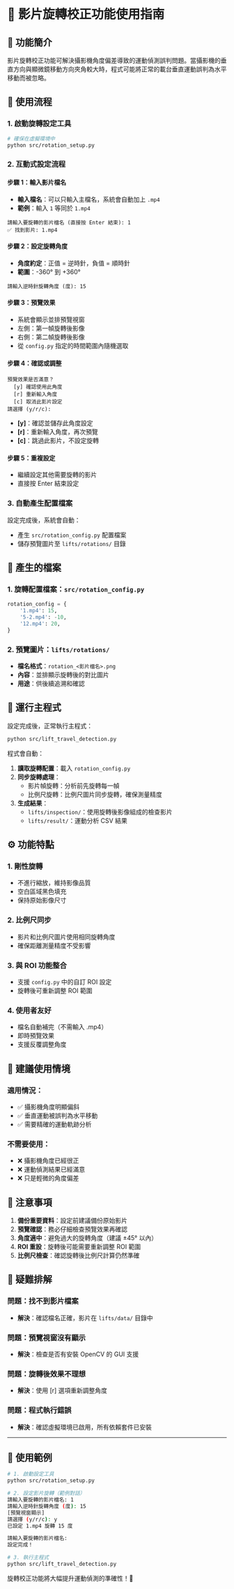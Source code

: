 # 🔄 影片旋轉校正功能使用指南

## 📖 功能簡介

影片旋轉校正功能可解決攝影機角度偏差導致的運動偵測誤判問題。當攝影機的垂直方向與顯微鏡移動方向夾角較大時，程式可能將正常的載台垂直運動誤判為水平移動而被忽略。

## 🚀 使用流程

### 1. 啟動旋轉設定工具

```bash
# 確保在虛擬環境中
python src/rotation_setup.py
```

### 2. 互動式設定流程

#### 步驟 1：輸入影片檔名
- **輸入檔名**：可以只輸入主檔名，系統會自動加上 `.mp4`
- **範例**：輸入 `1` 等同於 `1.mp4`

```
請輸入要旋轉的影片檔名 (直接按 Enter 結束): 1
✅ 找到影片: 1.mp4
```

#### 步驟 2：設定旋轉角度
- **角度約定**：正值 = 逆時針，負值 = 順時針
- **範圍**：-360° 到 +360°

```
請輸入逆時針旋轉角度 (度): 15
```

#### 步驟 3：預覽效果
- 系統會顯示並排預覽視窗
- 左側：第一幀旋轉後影像
- 右側：第二幀旋轉後影像
- 從 `config.py` 指定的時間範圍內隨機選取

#### 步驟 4：確認或調整
```
預覽效果是否滿意？
  [y] 確認使用此角度
  [r] 重新輸入角度
  [c] 取消此影片設定
請選擇 (y/r/c): 
```

- **[y]**：確認並儲存此角度設定
- **[r]**：重新輸入角度，再次預覽
- **[c]**：跳過此影片，不設定旋轉

#### 步驟 5：重複設定
- 繼續設定其他需要旋轉的影片
- 直接按 Enter 結束設定

### 3. 自動產生配置檔案

設定完成後，系統會自動：
- 產生 `src/rotation_config.py` 配置檔案
- 儲存預覽圖片至 `lifts/rotations/` 目錄

## 📁 產生的檔案

### 1. 旋轉配置檔案：`src/rotation_config.py`
```python
rotation_config = {
    '1.mp4': 15,
    '5-2.mp4': -10,
    '12.mp4': 20,
}
```

### 2. 預覽圖片：`lifts/rotations/`
- **檔名格式**：`rotation_<影片檔名>.png`
- **內容**：並排顯示旋轉後的對比圖片
- **用途**：供後續追溯和確認

## 🔬 運行主程式

設定完成後，正常執行主程式：

```bash
python src/lift_travel_detection.py
```

程式會自動：
1. **讀取旋轉配置**：載入 `rotation_config.py`
2. **同步旋轉處理**：
   - 影片幀旋轉：分析前先旋轉每一幀
   - 比例尺旋轉：比例尺圖片同步旋轉，確保測量精度
3. **生成結果**：
   - `lifts/inspection/`：使用旋轉後影像組成的檢查影片
   - `lifts/result/`：運動分析 CSV 結果

## ⚙️ 功能特點

### 1. **剛性旋轉**
- 不進行縮放，維持影像品質
- 空白區域黑色填充
- 保持原始影像尺寸

### 2. **比例尺同步**
- 影片和比例尺圖片使用相同旋轉角度
- 確保距離測量精度不受影響

### 3. **與 ROI 功能整合**
- 支援 `config.py` 中的自訂 ROI 設定
- 旋轉後可重新調整 ROI 範圍

### 4. **使用者友好**
- 檔名自動補完（不需輸入 .mp4）
- 即時預覽效果
- 支援反覆調整角度

## 🧪 建議使用情境

### 適用情況：
- ✅ 攝影機角度明顯偏斜
- ✅ 垂直運動被誤判為水平移動
- ✅ 需要精確的運動軌跡分析

### 不需要使用：
- ❌ 攝影機角度已經很正
- ❌ 運動偵測結果已經滿意
- ❌ 只是輕微的角度偏差

## 📝 注意事項

1. **備份重要資料**：設定前建議備份原始影片
2. **預覽確認**：務必仔細檢查預覽效果再確認
3. **角度適中**：避免過大的旋轉角度（建議 ±45° 以內）
4. **ROI 重設**：旋轉後可能需要重新調整 ROI 範圍
5. **比例尺檢查**：確認旋轉後比例尺計算仍然準確

## 🔧 疑難排解

### 問題：找不到影片檔案
- **解決**：確認檔名正確，影片在 `lifts/data/` 目錄中

### 問題：預覽視窗沒有顯示
- **解決**：檢查是否有安裝 OpenCV 的 GUI 支援

### 問題：旋轉後效果不理想
- **解決**：使用 [r] 選項重新調整角度

### 問題：程式執行錯誤
- **解決**：確認虛擬環境已啟用，所有依賴套件已安裝

---

## 🎯 使用範例

```bash
# 1. 啟動設定工具
python src/rotation_setup.py

# 2. 設定影片旋轉（範例對話）
請輸入要旋轉的影片檔名: 1
請輸入逆時針旋轉角度 (度): 15
[預覽視窗顯示]
請選擇 (y/r/c): y
已設定 1.mp4 旋轉 15 度

請輸入要旋轉的影片檔名: 
設定完成！

# 3. 執行主程式
python src/lift_travel_detection.py
```

旋轉校正功能將大幅提升運動偵測的準確性！🎉
